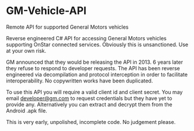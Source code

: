 # GM-Vehicle-API
Remote API for supported General Motors vehicles

Reverse engineered C# API for accessing General Motors vehicles supporting OnStar connected services.
Obviously this is unsanctioned. Use at your own risk.

GM announced that they would be releasing the API in 2013. 6 years later they refuse to respond to developer requests.
The API has been reverse engineered via decompilation and protocol interception in order to facilitate interoperability. No copywritten works have been duplicated.

To use this API you will require a valid client id and client secret. You may email developer@gm.com to request credentials but they have yet to provide any.
Alternatively you can extract and decrypt them from the Android .apk file.


This is very early, unpolished, incomplete code. No judgement please.